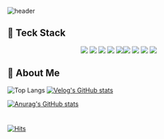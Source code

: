 

![header](https://capsule-render.vercel.app/api?type=venom&color=6FC7E1&height=300&section=header&text=Hyemin%20Lee&fontSize=90)

<h2> 📌 Teck Stack</h2>
<div style="display:flex; justify-content:center;">

<div>
<img src="https://img.shields.io/badge/JAVA-blueviolet?style=flat-square&logo=java&logoColor=white"/>
<img src="https://img.shields.io/badge/JavaScript-yellow?style=flat-square&logo=JavaScript&logoColor=white"/>
<img src="https://img.shields.io/badge/Python-3776AB?style=flat-square&logo=python&logoColor=white"/>
<img src="https://img.shields.io/badge/Node.js-339933?style=flat-square&logo=Node.js&logoColor=white"/>
<img src="https://img.shields.io/badge/React-61DAFB?style=flat-square&logo=react&logoColor=black">
</div>

<div>
<img src="https://img.shields.io/badge/MongoDB-ff69b4?style=flat-square&logo=MongoDB&logoColor=white"/>
<img src="https://img.shields.io/badge/Oracle-F80000?style=flat-square&logo=Oracle&logoColor=white"/>
<img src="https://img.shields.io/badge/Spring-6DB33F?style=flat-square&logo=spring&logoColor=white">
<img src="https://img.shields.io/badge/Spring Boot-6DB33F?style=flat-square&logo=spring-boot&logoColor=white">
</div>

</div>

<h2> 📌 About Me</h2>

![Top Langs](https://github-readme-stats.vercel.app/api/top-langs/?username=fever-max&layout=compact&theme=transparent)
[![Velog's GitHub stats](https://velog-readme-stats.vercel.app/api/list?name=fever-max)](https://velog.io/@fever-max) <a href="http://lovera.maxam.now.sh/">

![Anurag's GitHub stats](https://github-readme-stats.vercel.app/api?username=fever-max&show_icons=true)

#
[![Hits](https://hits.seeyoufarm.com/api/count/incr/badge.svg?url=https%3A%2F%2Fgithub.com%2Ffever-max%2Fhit-counter&count_bg=%2394AAFF&title_bg=%23555555&icon=&icon_color=%23E7E7E7&title=today&edge_flat=true)](https://hits.seeyoufarm.com)


